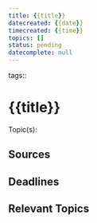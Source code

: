 ```yaml
---
title: {{title}}
datecreated: {{date}}
timecreated: {{time}}
topics: []
status: pending
datecomplete: null
---
```

tags::
# {{title}}
Topic(s):

## Sources

## Deadlines

## Relevant Topics

